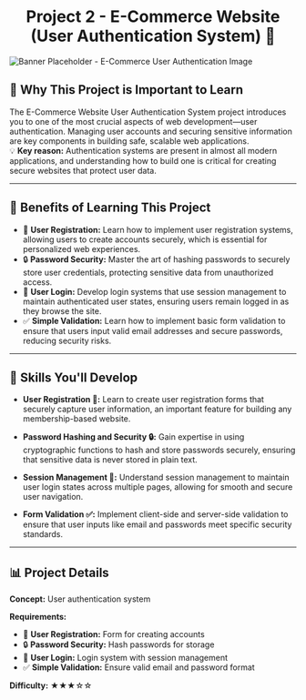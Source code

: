 <h1 align="center">Project 2 - E-Commerce Website (User Authentication System) 🛒</h1>

<div style="align: center;">
  <img src="https://i.ytimg.com/vi/eeHqZeJ9Vqc/maxresdefault.jpg" alt="Banner Placeholder - E-Commerce User Authentication Image">
</div>

## 🚀 Why This Project is Important to Learn

The E-Commerce Website User Authentication System project introduces you to one of the most crucial aspects of web development—user authentication. Managing user accounts and securing sensitive information are key components in building safe, scalable web applications.  
💡 **Key reason:** Authentication systems are present in almost all modern applications, and understanding how to build one is critical for creating secure websites that protect user data.

---

## 🎯 Benefits of Learning This Project

- 🔑 **User Registration:** Learn how to implement user registration systems, allowing users to create accounts securely, which is essential for personalized web experiences.
- 🔒 **Password Security:** Master the art of hashing passwords to securely store user credentials, protecting sensitive data from unauthorized access.
- 👤 **User Login:** Develop login systems that use session management to maintain authenticated user states, ensuring users remain logged in as they browse the site.
- ✅ **Simple Validation:** Learn how to implement basic form validation to ensure that users input valid email addresses and secure passwords, reducing security risks.

---

## 🔧 Skills You'll Develop

- **User Registration 🔑:** Learn to create user registration forms that securely capture user information, an important feature for building any membership-based website.
  
- **Password Hashing and Security 🔒:** Gain expertise in using cryptographic functions to hash and store passwords securely, ensuring that sensitive data is never stored in plain text.
  
- **Session Management 👤:** Understand session management to maintain user login states across multiple pages, allowing for smooth and secure user navigation.
  
- **Form Validation ✅:** Implement client-side and server-side validation to ensure that user inputs like email and passwords meet specific security standards.

---

## 📊 Project Details

**Concept:** User authentication system  

**Requirements:**
- 🔑 **User Registration:** Form for creating accounts
- 🔒 **Password Security:** Hash passwords for storage
- 👤 **User Login:** Login system with session management
- ✅ **Simple Validation:** Ensure valid email and password format

**Difficulty:** ★★★☆☆
